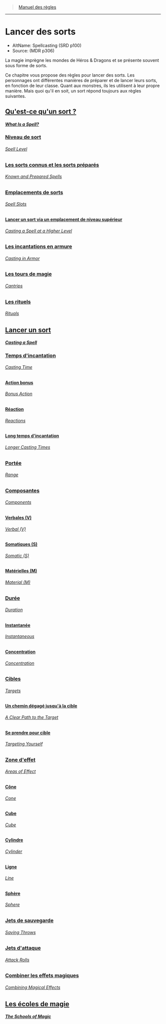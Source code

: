 ﻿---
!Items
Name: Lancer des sorts
AltName: Spellcasting (SRD p100)
Source: (MDR p306)
Id: spellcasting_hd.md#lancer-des-sorts
RootId: spellcasting_hd.md
ParentLink: index.md
ParentName: Manuel des règles
NameLevel: 1
Attributes: {}
AttributesDictionary: >+
  {}

---
>  [Manuel des règles](index.md)

---


# Lancer des sorts

- AltName: Spellcasting (SRD p100)
- Source: (MDR p306)

La magie imprègne les mondes de Héros & Dragons et se présente souvent sous forme de sorts.

Ce chapitre vous propose des règles pour lancer des sorts. Les personnages ont différentes manières de préparer et de lancer leurs sorts, en fonction de leur classe. Quant aux monstres, ils les utilisent à leur propre manière. Mais quoi qu'il en soit, un sort répond toujours aux règles suivantes.



## [Qu'est-ce qu'un sort ?](hd_spellcasting_quest_ce_quun_sort_.md)

##### _[What Is a Spell?](hd_spellcasting_quest_ce_quun_sort_.md)_



### [Niveau de sort](hd_spellcasting_niveau_de_sort.md)

###### _[Spell Level](hd_spellcasting_niveau_de_sort.md)_



### [Les sorts connus et les sorts préparés](hd_spellcasting_les_sorts_connus_et_les_sorts_prepares.md)

###### _[Known and Prepared Spells](hd_spellcasting_les_sorts_connus_et_les_sorts_prepares.md)_



### [Emplacements de sorts](hd_spellcasting_emplacements_de_sorts.md)

###### _[Spell Slots](hd_spellcasting_emplacements_de_sorts.md)_



#### [Lancer un sort via un emplacement de niveau supérieur](hd_spellcasting_lancer_un_sort_via_un_emplacement_de_niveau_superieur.md)

###### _[Casting a Spell at a Higher Level](hd_spellcasting_lancer_un_sort_via_un_emplacement_de_niveau_superieur.md)_



### [Les incantations en armure](hd_spellcasting_les_incantations_en_armure.md)

###### _[Casting in Armor](hd_spellcasting_les_incantations_en_armure.md)_



### [Les tours de magie](hd_spellcasting_les_tours_de_magie.md)

###### _[Cantrips](hd_spellcasting_les_tours_de_magie.md)_



### [Les rituels](hd_spellcasting_les_rituels.md)

###### _[Rituals](hd_spellcasting_les_rituels.md)_



## [Lancer un sort](hd_spellcasting_lancer_un_sort.md)

##### _[Casting a Spell](hd_spellcasting_lancer_un_sort.md)_



### [Temps d'incantation](hd_spellcasting_temps_dincantation.md)

###### _[Casting Time](hd_spellcasting_temps_dincantation.md)_



#### [Action bonus](hd_spellcasting_action_bonus.md)

###### _[Bonus Action](hd_spellcasting_action_bonus.md)_



#### [Réaction](hd_spellcasting_reaction.md)

###### _[Reactions](hd_spellcasting_reaction.md)_



#### [Long temps d'incantation](hd_spellcasting_long_temps_dincantation.md)

###### _[Longer Casting Times](hd_spellcasting_long_temps_dincantation.md)_



### [Portée](hd_spellcasting_portee.md)

###### _[Range](hd_spellcasting_portee.md)_



### [Composantes](hd_spellcasting_composantes.md)

###### _[Components](hd_spellcasting_composantes.md)_



#### [Verbales (V)](hd_spellcasting_verbales_v.md)

###### _[Verbal (V)](hd_spellcasting_verbales_v.md)_



#### [Somatiques (S)](hd_spellcasting_somatiques_s.md)

###### _[Somatic (S)](hd_spellcasting_somatiques_s.md)_



#### [Matérielles (M)](hd_spellcasting_materielles_m.md)

###### _[Material (M)](hd_spellcasting_materielles_m.md)_



### [Durée](hd_spellcasting_duree.md)

###### _[Duration](hd_spellcasting_duree.md)_



#### [Instantanée](hd_spellcasting_instantanee.md)

###### _[Instantaneous](hd_spellcasting_instantanee.md)_



#### [Concentration](hd_spellcasting_concentration.md)

###### _[Concentration](hd_spellcasting_concentration.md)_



### [Cibles](hd_spellcasting_cibles.md)

###### _[Targets](hd_spellcasting_cibles.md)_



#### [Un chemin dégagé jusqu'à la cible](hd_spellcasting_un_chemin_degage_jusqua_la_cible.md)

###### _[A Clear Path to the Target](hd_spellcasting_un_chemin_degage_jusqua_la_cible.md)_



#### [Se prendre pour cible](hd_spellcasting_se_prendre_pour_cible.md)

###### _[Targeting Yourself](hd_spellcasting_se_prendre_pour_cible.md)_



### [Zone d'effet](hd_spellcasting_zone_deffet.md)

###### _[Areas of Effect](hd_spellcasting_zone_deffet.md)_



#### [Cône](hd_spellcasting_cone.md)

###### _[Cone](hd_spellcasting_cone.md)_



#### [Cube](hd_spellcasting_cube.md)

###### _[Cube](hd_spellcasting_cube.md)_



#### [Cylindre](hd_spellcasting_cylindre.md)

###### _[Cylinder](hd_spellcasting_cylindre.md)_



#### [Ligne](hd_spellcasting_ligne.md)

###### _[Line](hd_spellcasting_ligne.md)_



#### [Sphère](hd_spellcasting_sphere.md)

###### _[Sphere](hd_spellcasting_sphere.md)_



### [Jets de sauvegarde](hd_spellcasting_jets_de_sauvegarde.md)

###### _[Saving Throws](hd_spellcasting_jets_de_sauvegarde.md)_



### [Jets d'attaque](hd_spellcasting_jets_dattaque.md)

###### _[Attack Rolls](hd_spellcasting_jets_dattaque.md)_



### [Combiner les effets magiques](hd_spellcasting_combiner_les_effets_magiques.md)

###### _[Combining Magical Effects](hd_spellcasting_combiner_les_effets_magiques.md)_



## [Les écoles de magie](hd_spellcasting_les_ecoles_de_magie.md)

##### _[The Schools of Magic](hd_spellcasting_les_ecoles_de_magie.md)_

